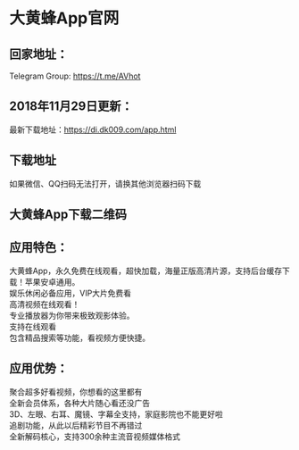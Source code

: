 # 大黄蜂App官网

## 回家地址：
 Telegram Group: https://t.me/AVhot

## 2018年11月29日更新：
 最新下载地址：https://di.dk009.com/app.html
 
## 下载地址
 如果微信、QQ扫码无法打开，请换其他浏览器扫码下载

## 大黄蜂App下载二维码

## 应用特色：
大黄蜂App，永久免费在线观看，超快加载，海量正版高清片源，支持后台缓存下载！苹果安卓通用。  
娱乐休闲必备应用，VIP大片免费看  
高清视频在线观看！  
专业播放器为你带来极致观影体验。  
支持在线观看  
包含精品搜索等功能，看视频方便快捷。  

## 应用优势：
聚合超多好看视频，你想看的这里都有  
全新会员体系，各种大片随心看还没广告  
3D、左眼、右耳、魔镜、字幕全支持，家庭影院也不能更好啦  
追剧功能，从此以后精彩节目不再错过  
全新解码核心，支持300余种主流音视频媒体格式  
